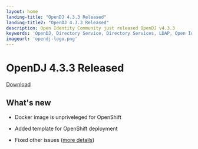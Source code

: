 ```yaml
---
layout: home
landing-title: "OpenDJ 4.3.3 Released"
landing-title2: "OpenDJ 4.3.3 Released"
description: Open Identity Community just released OpenDJ v4.3.3
keywords: 'OpenDJ, Directory Service, Directory Services, LDAP, Open Identity Platform, JDK, JDK11, Docker, OpenShift'
imageurl: 'opendj-logo.png'
---
```

# OpenDJ 4.3.3 Released
[Download](https://github.com/OpenIdentityPlatform/OpenDJ/releases/tag/4.3.3)
## What's new
* Docker image is unpriveleged for OpenShift
* Added template for OpenShift deployment

* Fixed other issues ([more details](https://github.com/OpenIdentityPlatform/OpenDJ/compare/fb933c66527ddaafc0e78da9d454228af7b1d4dd...81d03a4f69ddefa02d2fe9a87565b1d127753c14))
